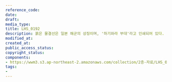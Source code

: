 ```yaml
---
reference_code: 
date: 
draft: 
media_type: 
title: LHS_0192
description: 붉은 물결선은 일본 해군의 상징이며, '하기와라 부대'라고 인쇄되어 있다. 붉은 물결선은 일본 해군의 상징이며, '하기와라 부대'라고 인쇄되어 있다.
modified_at: 
created_at: 
public_access_status: 
copyright_status: 
components:
- https://wwm3.s3.ap-northeast-2.amazonaws.com/collection/2층-자료/LHS_0192.jpg
tags:
- 
---
```

